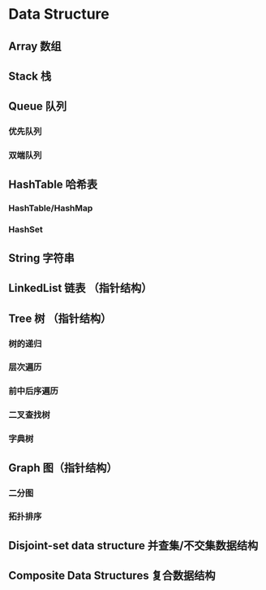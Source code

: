 # Data Structure

## Array 数组

## Stack 栈

## Queue 队列
### 优先队列
### 双端队列

## HashTable 哈希表
### HashTable/HashMap
### HashSet 

## String 字符串

## LinkedList 链表 （指针结构）

## Tree 树 （指针结构）
### 树的递归
### 层次遍历
### 前中后序遍历
### 二叉查找树
### 字典树

## Graph 图（指针结构）
### 二分图
### 拓扑排序


## Disjoint-set data structure 并查集/不交集数据结构

## Composite Data Structures 复合数据结构

